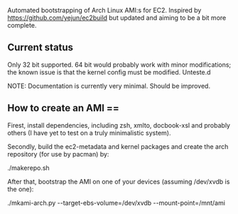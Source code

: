 Automated bootstrapping of Arch Linux AMI:s for EC2. Inspired by
https://github.com/yejun/ec2build but updated and aiming to be a bit
more complete.

## Current status

Only 32 bit supported. 64 bit would probably work with minor
modifications; the known issue is that the kernel config must be
modified. Unteste.d

NOTE: Documentation is currently very minimal. Should be improved.

## How to create an AMI ==

Firest, install dependencies, including zsh, xmlto, docbook-xsl and
probably others (I have yet to test on a truly minimalistic system).

Secondly, build the ec2-metadata and kernel packages and create the
arch repository (for use by pacman) by:

  ./makerepo.sh

After that, bootstrap the AMI on one of your devices (assuming
/dev/xvdb is the one):

  ./mkami-arch.py --target-ebs-volume=/dev/xvdb --mount-point=/mnt/ami
